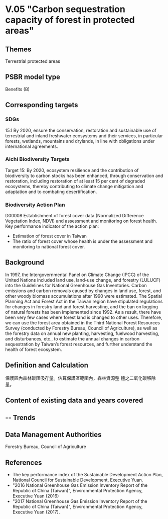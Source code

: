 # V.05 "Carbon sequestration capacity of forest in protected areas"

<script type="text/javascript" src="http://cdn.mathjax.org/mathjax/latest/MathJax.js?config=TeX-AMS-MML_HTMLorMML"></script>

## Themes
Terrestrial protected areas
## PSBR model type
Benefits (B)
## Corresponding targets
### SDGs
15.1 By 2020, ensure the conservation, restoration and sustainable use of terrestrial and inland freshwater ecosystems and their services, in particular forests, wetlands, mountains and drylands, in line with obligations under international agreements.
### Aichi Biodiversity Targets
Target 15: By 2020, ecosystem resilience and the contribution of biodiversity to carbon stocks has been enhanced, through conservation and restoration, including restoration of at least 15 per cent of degraded ecosystems, thereby contributing to climate change mitigation and adaptation and to combating desertification.
### Biodiversity Action Plan
D00008 Establishment of forest cover data (Normalized Difference Vegetation Index, NDVI) and assessment and monitoring on forest health. Key performance indicator of the action plan:
* Estimation of forest cover in Taiwan
* The ratio of forest cover whose health is under the assessment and monitoring to national forest cover.
## Background
In 1997, the Intergovernmental Panel on Climate Change (IPCC) of the United Nations included land use, land-use change, and forestry (LULUCF) into the Guidelines for National Greenhouse Gas Inventories. Carbon emissions and carbon removals caused by changes in land use, forest, and other woody biomass accumulations after 1990 were estimated. The Spatial Planning Act and Forest Act in the Taiwan region have stipulated regulations for changes in forestry land and forest harvesting, and the ban on logging of natural forests has been implemented since 1992. As a result, there have been very few cases where forest land is changed to other uses. Therefore, we can use the forest area obtained in the Third National Forest Resources Survey (conducted by Forestry Bureau, Council of Agriculture), as well as the forestry data on annual new planting, harvesting, fuelwood harvesting, and disturbances, etc., to estimate the annual changes in carbon sequestration by Taiwan’s forest resources, and further understand the health of forest ecosystem.
## Definition and Calculation
保護區內森林碳匯吸存量。估算保護區範圍內，森林資源整 體之二氧化碳移除量。

## Content of existing data and years covered
--
Trends
--
## Data Management Authorities
Forestry Bureau, Council of Agriculture
## References
* The key performance index of the Sustainable Development Action Plan, National Council for Sustainable Development, Executive Yuan.
* "2016 National Greenhouse Gas Emission Inventory Report of the Republic of China (Taiwan)", Environmental Protection Agency, Executive Yuan (2016)
* "2017 National Greenhouse Gas Emission Inventory Report of the Republic of China (Taiwan)", Environmental Protection Agency, Executive Yuan (2017).
